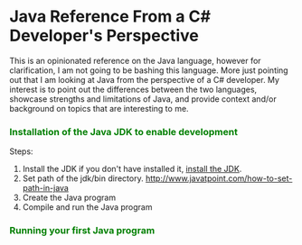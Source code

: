 # Java Reference From a C# Developer's Perspective

This is an opinionated reference on the Java language, however for clarification, I am not going to be bashing this language. More just pointing out that I am looking at Java from the perspective of a C# developer. My interest is to point out the differences between the two languages, showcase strengths and limitations of Java, and provide context and/or background on topics that are interesting to me.

### <span style="color: green">Installation of the Java JDK to enable development</span>

Steps:

1. Install the JDK if you don't have installed it, [install the JDK](https://www.oracle.com/java/technologies/downloads/).
2. Set path of the jdk/bin directory. http://www.javatpoint.com/how-to-set-path-in-java
3. Create the Java program
4. Compile and run the Java program

### <span style="color: green">Running your first Java program</span>
